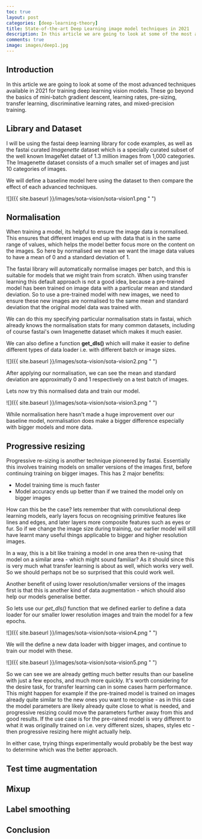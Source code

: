 ```yaml
---
toc: true
layout: post
categories: [deep-learning-theory]
title: State-of-the-art Deep Learning image model techniques in 2021
description: In this article we are going to look at some of the most advanced techniques available in 2021 for training deep learning vision models.
comments: true
image: images/deep1.jpg
---
```


## Introduction

In this article we are going to look at some of the most advanced techniques available in 2021 for training deep learning vision models. These go beyond the basics of mini-batch gradient descent, learning rates, pre-sizing, transfer learning, discriminative learning rates, and mixed-precision training.

## Library and Dataset

I will be using the fastai deep learning library for code examples, as well as the fastai curated *Imagenette* dataset which is a specially curated subset of the well known ImageNet dataet of 1.3 million images from 1,000 categories. The Imagenette dataset consists of a much smaller set of images and just 10 categories of images.

We will define a baseline model here using the dataset to then compare the effect of each advanced techniques.

![]({{ site.baseurl }}/images/sota-vision/sota-vision1.png " ")

## Normalisation

When training a model, its helpful to ensure the image data is normalised. This ensures that different images end up with data that is in the same range of values, which helps the model better focus more on the content on the images. So here by normalised we mean we want the image data values to have a mean of 0 and a standard deviation of 1.

The fastai library will automatically normalise images per batch, and this is suitable for models that we might train from scratch. When using transfer learning this default approach is not a good idea, because a pre-trained model has been trained on image data with a particular mean and standard deviation. So to use a pre-trained model with new images, we need to ensure these new images are normalised to the same mean and standard deviation that the original model data was trained with.

We can do this my specifying particular normalisation stats in fastai, which already knows the normalisation stats for many common datasets, including of course fastai's own Imagenette dataset which makes it much easier.

We can also define a function **get_dls()** which will make it easier to define different types of data loader i.e. with different batch or image sizes.

![]({{ site.baseurl }}/images/sota-vision/sota-vision2.png " ")

After applying our normalisation, we can see the mean and standard deviation are approximatly 0 and 1 respectively on a test batch of images.

Lets now try this normalised data and train our model.

![]({{ site.baseurl }}/images/sota-vision/sota-vision3.png " ")

While normalisation here hasn't made a huge improvement over our baseline model, normalisation does make a bigger difference especially with bigger models and more data.

## Progressive resizing

Progressive re-sizing is another technique pioneered by fastai. Essentially this involves training models on smaller versions of the images first, before continuing training on bigger images. This has 2 major benefits:

- Model training time is much faster
- Model accuracy ends up better than if we trained the model only on bigger images

How can this be the case? lets remember that with convolutional deep learning models, early layers focus on recognising primitive features like lines and edges, and later layers more composite features such as eyes or fur. So if we change the image size during training, our earlier model will still have learnt many useful things applicable to bigger and higher resolution images.

In a way, this is a bit like training a model in one area then re-using that model on a similar area - which might sound familiar? As it should since this is very much what transfer learning is about as well, which works very well. So we should perhaps not be so surprised that this could work well.

Another benefit of using lower resolution/smaller versions of the images first is that this is another kind of data augmentation - which should also help our models generalise better.

So lets use our *get_dls()* function that we defined earlier to define a data loader for our smaller lower resolution images and train the model for a few epochs.

![]({{ site.baseurl }}/images/sota-vision/sota-vision4.png " ")

We will the define a new data loader with bigger images, and continue to train our model with these.

![]({{ site.baseurl }}/images/sota-vision/sota-vision5.png " ")

So we can see we are already getting much better results than our baseline with just a few epochs, and much more quickly. It's worth considering for the desire task, for transfer learning can in some cases harm performance. This might happen for example if the pre-trained model is trained on images already quite similar to the new ones you want to recognise - as in this case the model parameters are likely already quite close to what is needed, and progressive resizing could move the parameters further away from this and good results. If the use case is for the pre-rained model is very different to what it was originally trained on i.e. very different sizes, shapes, styles etc - then progressive resizing here might actually help.

In either case, trying things experimentally would probably be the best way to determine which was the better approach.

## Test time augmentation

## Mixup

## Label smoothing

## Conclusion
